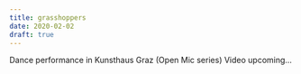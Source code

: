 ```yaml
---
title: grasshoppers
date: 2020-02-02
draft: true
---
```


Dance performance in Kunsthaus Graz (Open Mic series)
Video upcoming...